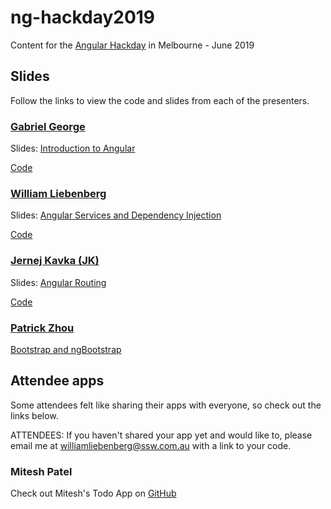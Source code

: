 # ng-hackday2019

Content for the [Angular Hackday](http://angularhackday.com/) in Melbourne - June 2019

## Slides

Follow the links to view the code and slides from each of the presenters.

### [Gabriel George](https://twitter.com/geo_ge)

Slides: [Introduction to Angular](https://speakerdeck.com/gabrielgeorge/angular-hackday-melbourne-2019-introduction-to-angular)

[Code](https://github.com/gabrielgeorge/ng-hackday2019)

### [William Liebenberg](https://twitter.com/William_DotNet)

Slides: [Angular Services and Dependency Injection](https://www.slideshare.net/WilliamLiebenberg/angular-8-services-and-dependency-injection-william-liebenberg)

[Code](https://github.com/william-liebenberg/ng-hackday2019)

### [Jernej Kavka (JK)](https://twitter.com/jernej_kavka)

Slides: [Angular Routing](https://www.slideshare.net/JernejKavka/angular-routing-angular-hack-day-melbourne-2019)

[Code](https://github.com/jernejk/AngularServices-Routing)

### [Patrick Zhou](https://twitter.com/paladinapay)

[Bootstrap and ngBootstrap](https://www.slideshare.net/PatrickZhao12/angular-bootstrapintro)

## Attendee apps

Some attendees felt like sharing their apps with everyone, so check out the links below.

ATTENDEES: If you haven't shared your app yet and would like to, please email me at [williamliebenberg@ssw.com.au](mailto:williamliebenberg@ssw.com.au?subject=Angular%20Hack%20Day%20June%202019%20-%20Submit%20my%20app)
 with a link to your code.

### Mitesh Patel

Check out Mitesh's Todo App on [GitHub](https://github.com/Mitesh1711/angular-hackday-toDo.git)
